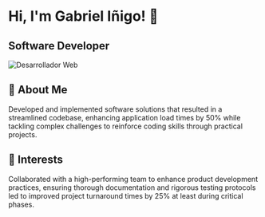 # Hi, I'm Gabriel Iñigo! 👋

## Software Developer

![Desarrollador Web](https://www.tokioschool.com/wp-content/uploads/2022/02/programador-android-sueldo.jpg.webp)

## 🚀 About Me

Developed and implemented software solutions that resulted in a streamlined codebase, enhancing application load times by 50% while tackling complex challenges to reinforce coding skills through practical projects.

## 🧠 Interests

Collaborated with a high-performing team to enhance product development practices, ensuring thorough documentation and rigorous testing protocols led to improved project turnaround times by 25% at least during critical phases.

